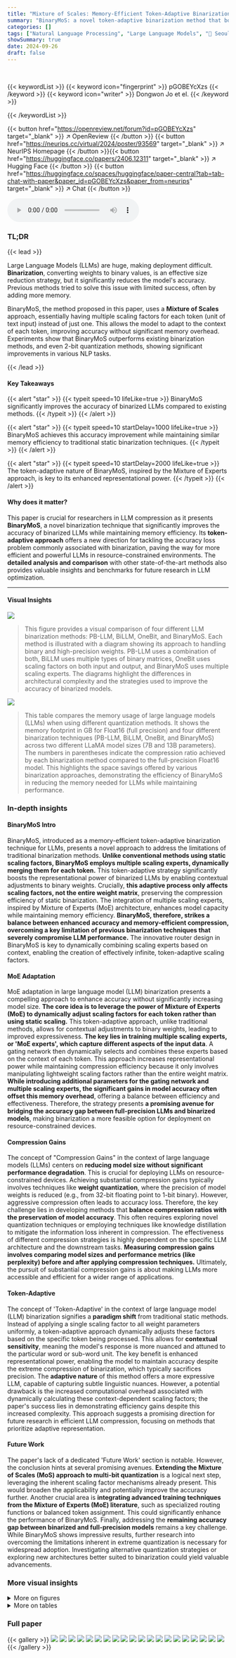 ```yaml
---
title: "Mixture of Scales: Memory-Efficient Token-Adaptive Binarization for Large Language Models"
summary: "BinaryMoS: a novel token-adaptive binarization method that boosts LLM accuracy and efficiency by dynamically merging multiple scaling experts for each token."
categories: []
tags: ["Natural Language Processing", "Large Language Models", "🏢 Seoul National University",]
showSummary: true
date: 2024-09-26
draft: false
---
```


<br>

{{< keywordList >}}
{{< keyword icon="fingerprint" >}} pGOBEYcXzs {{< /keyword >}}
{{< keyword icon="writer" >}} Dongwon Jo et el. {{< /keyword >}}
 
{{< /keywordList >}}

{{< button href="https://openreview.net/forum?id=pGOBEYcXzs" target="_blank" >}}
↗ OpenReview
{{< /button >}}
{{< button href="https://neurips.cc/virtual/2024/poster/93569" target="_blank" >}}
↗ NeurIPS Homepage
{{< /button >}}{{< button href="https://huggingface.co/papers/2406.12311" target="_blank" >}}
↗ Hugging Face
{{< /button >}}
{{< button href="https://huggingface.co/spaces/huggingface/paper-central?tab=tab-chat-with-paper&paper_id=pGOBEYcXzs&paper_from=neurips" target="_blank" >}}
↗ Chat
{{< /button >}}



<audio controls>
    <source src="https://ai-paper-reviewer.com/pGOBEYcXzs/podcast.wav" type="audio/wav">
    Your browser does not support the audio element.
</audio>


### TL;DR


{{< lead >}}

Large Language Models (LLMs) are huge, making deployment difficult.  **Binarization**, converting weights to binary values, is an effective size reduction strategy, but it significantly reduces the model's accuracy.  Previous methods tried to solve this issue with limited success, often by adding more memory. 



BinaryMoS, the method proposed in this paper, uses a **Mixture of Scales** approach, essentially having multiple scaling factors for each token (unit of text input) instead of just one.  This allows the model to adapt to the context of each token, improving accuracy without significant memory overhead. Experiments show that BinaryMoS outperforms existing binarization methods, and even 2-bit quantization methods, showing significant improvements in various NLP tasks. 

{{< /lead >}}


#### Key Takeaways

{{< alert "star" >}}
{{< typeit speed=10 lifeLike=true >}} BinaryMoS significantly improves the accuracy of binarized LLMs compared to existing methods. {{< /typeit >}}
{{< /alert >}}

{{< alert "star" >}}
{{< typeit speed=10 startDelay=1000 lifeLike=true >}} BinaryMoS achieves this accuracy improvement while maintaining similar memory efficiency to traditional static binarization techniques. {{< /typeit >}}
{{< /alert >}}

{{< alert "star" >}}
{{< typeit speed=10 startDelay=2000 lifeLike=true >}} The token-adaptive nature of BinaryMoS, inspired by the Mixture of Experts approach, is key to its enhanced representational power. {{< /typeit >}}
{{< /alert >}}

#### Why does it matter?
This paper is crucial for researchers in LLM compression as it presents **BinaryMoS**, a novel binarization technique that significantly improves the accuracy of binarized LLMs while maintaining memory efficiency. Its **token-adaptive approach** offers a new direction for tackling the accuracy loss problem commonly associated with binarization, paving the way for more efficient and powerful LLMs in resource-constrained environments.  The **detailed analysis and comparison** with other state-of-the-art methods also provides valuable insights and benchmarks for future research in LLM optimization.

------
#### Visual Insights



![](https://ai-paper-reviewer.com/pGOBEYcXzs/figures_1_1.jpg)

> This figure provides a visual comparison of four different LLM binarization methods: PB-LLM, BiLLM, OneBit, and BinaryMoS.  Each method is illustrated with a diagram showing its approach to handling binary and high-precision weights. PB-LLM uses a combination of both, BiLLM uses multiple types of binary matrices, OneBit uses scaling factors on both input and output, and BinaryMoS uses multiple scaling experts. The diagrams highlight the differences in architectural complexity and the strategies used to improve the accuracy of binarized models.





![](https://ai-paper-reviewer.com/pGOBEYcXzs/tables_4_1.jpg)

> This table compares the memory usage of large language models (LLMs) when using different quantization methods.  It shows the memory footprint in GB for Float16 (full precision) and four different binarization techniques (PB-LLM, BiLLM, OneBit, and BinaryMoS) across two different LLaMA model sizes (7B and 13B parameters).  The numbers in parentheses indicate the compression ratio achieved by each binarization method compared to the full-precision Float16 model.  This highlights the space savings offered by various binarization approaches, demonstrating the efficiency of BinaryMoS in reducing the memory needed for LLMs while maintaining performance.





### In-depth insights


#### BinaryMoS Intro
BinaryMoS, introduced as a memory-efficient token-adaptive binarization technique for LLMs, presents a novel approach to address the limitations of traditional binarization methods.  **Unlike conventional methods using static scaling factors, BinaryMoS employs multiple scaling experts, dynamically merging them for each token.** This token-adaptive strategy significantly boosts the representational power of binarized LLMs by enabling contextual adjustments to binary weights.  Crucially, **this adaptive process only affects scaling factors, not the entire weight matrix**, preserving the compression efficiency of static binarization.  The integration of multiple scaling experts, inspired by Mixture of Experts (MoE) architecture, enhances model capacity while maintaining memory efficiency.  **BinaryMoS, therefore, strikes a balance between enhanced accuracy and memory-efficient compression, overcoming a key limitation of previous binarization techniques that severely compromise LLM performance.**  The innovative router design in BinaryMoS is key to dynamically combining scaling experts based on context, enabling the creation of effectively infinite, token-adaptive scaling factors.

#### MoE Adaptation
MoE adaptation in large language model (LLM) binarization presents a compelling approach to enhance accuracy without significantly increasing model size.  **The core idea is to leverage the power of Mixture of Experts (MoE) to dynamically adjust scaling factors for each token rather than using static scaling.** This token-adaptive approach, unlike traditional methods, allows for contextual adjustments to binary weights, leading to improved expressiveness.  **The key lies in training multiple scaling experts, or 'MoE experts', which capture different aspects of the input data**. A gating network then dynamically selects and combines these experts based on the context of each token.  This approach increases representational power while maintaining compression efficiency because it only involves manipulating lightweight scaling factors rather than the entire weight matrix.  **While introducing additional parameters for the gating network and multiple scaling experts, the significant gains in model accuracy often offset this memory overhead**, offering a balance between efficiency and effectiveness.  Therefore, the strategy presents **a promising avenue for bridging the accuracy gap between full-precision LLMs and binarized models**, making binarization a more feasible option for deployment on resource-constrained devices.

#### Compression Gains
The concept of "Compression Gains" in the context of large language models (LLMs) centers on **reducing model size without significant performance degradation**.  This is crucial for deploying LLMs on resource-constrained devices.  Achieving substantial compression gains typically involves techniques like **weight quantization**, where the precision of model weights is reduced (e.g., from 32-bit floating point to 1-bit binary).  However, aggressive compression often leads to accuracy loss.  Therefore, the key challenge lies in developing methods that **balance compression ratios with the preservation of model accuracy**.  This often requires exploring novel quantization techniques or employing techniques like knowledge distillation to mitigate the information loss inherent in compression. The effectiveness of different compression strategies is highly dependent on the specific LLM architecture and the downstream tasks.  **Measuring compression gains involves comparing model sizes and performance metrics (like perplexity) before and after applying compression techniques.**  Ultimately, the pursuit of substantial compression gains is about making LLMs more accessible and efficient for a wider range of applications.

#### Token-Adaptive
The concept of 'Token-Adaptive' in the context of large language model (LLM) binarization signifies a **paradigm shift** from traditional static methods.  Instead of applying a single scaling factor to all weight parameters uniformly, a token-adaptive approach dynamically adjusts these factors based on the specific token being processed. This allows for **contextual sensitivity**, meaning the model's response is more nuanced and attuned to the particular word or sub-word unit.  The key benefit is enhanced representational power, enabling the model to maintain accuracy despite the extreme compression of binarization, which typically sacrifices precision.  The **adaptive nature** of this method offers a more expressive LLM, capable of capturing subtle linguistic nuances.  However, a potential drawback is the increased computational overhead associated with dynamically calculating these context-dependent scaling factors; the paper's success lies in demonstrating efficiency gains despite this increased complexity. This approach suggests a promising direction for future research in efficient LLM compression, focusing on methods that prioritize adaptive representation.

#### Future Work
The paper's lack of a dedicated 'Future Work' section is notable.  However, the conclusion hints at several promising avenues. **Extending the Mixture of Scales (MoS) approach to multi-bit quantization** is a logical next step, leveraging the inherent scaling factor mechanisms already present.  This would broaden the applicability and potentially improve the accuracy further.  Another crucial area is **integrating advanced training techniques from the Mixture of Experts (MoE) literature**, such as specialized routing functions or balanced token assignment. This could significantly enhance the performance of BinaryMoS. Finally, addressing the **remaining accuracy gap between binarized and full-precision models** remains a key challenge.  While BinaryMoS shows impressive results, further research into overcoming the limitations inherent in extreme quantization is necessary for widespread adoption.  Investigating alternative quantization strategies or exploring new architectures better suited to binarization could yield valuable advancements.


### More visual insights

<details>
<summary>More on figures
</summary>


![](https://ai-paper-reviewer.com/pGOBEYcXzs/figures_3_1.jpg)

> This figure illustrates the architecture of BinaryMoS, a novel binarization technique for LLMs.  It shows how multiple scaling experts are used to generate token-adaptive scaling factors, which are then used to improve the representational power of binarized LLMs. The figure highlights the key components of BinaryMoS, including the router, which dynamically combines the scaling experts, and the matrix multiplication and linear weighted sum operations, which are used to generate the final output. The figure also shows how BinaryMoS maintains compression efficiency while achieving better accuracy than traditional static binarization methods.


![](https://ai-paper-reviewer.com/pGOBEYcXzs/figures_6_1.jpg)

> This figure shows the gating scores for four scaling experts and resulting token-adaptive scaling factors for the output projection of the 18th layer in the LLaMA-1-7B model.  The top panel (a) shows a heatmap visualizing how the gating scores vary across tokens in a sequence, indicating how the model dynamically weights the influence of different scaling experts for each token. The bottom panel (b) presents boxplots illustrating the distribution of token-adaptive scaling factors for both input and output dimensions, comparing them against the use of a single scaling factor.  The boxplots highlight the increased variability and range of values achieved with the token-adaptive approach, demonstrating its effectiveness in capturing contextual information.


</details>




<details>
<summary>More on tables
</summary>


![](https://ai-paper-reviewer.com/pGOBEYcXzs/tables_6_1.jpg)
> This table presents the results of an experiment to determine the optimal number of scaling experts for the BinaryMoS model. The experiment used the LLaMA-1-7B model and only one-third of the training data for faster assessment. The table shows the perplexity and zero-shot accuracy results for different numbers of scaling experts (1, 2, 4, and 8).  Lower perplexity values and higher zero-shot accuracy indicate better model performance. The results suggest that using 4 scaling experts provides the optimal balance between performance improvement and increased model complexity.

![](https://ai-paper-reviewer.com/pGOBEYcXzs/tables_7_1.jpg)
> This table presents a comparison of the performance of Float16 and various binarized LLMs across different language modeling tasks.  It shows perplexity scores (lower is better) on Wiki2 and C4 datasets and zero-shot accuracy (higher is better) on several benchmark datasets (BoolQ, PIQA, HellaSwag, Winogrande, ARC-e, ARC-c). The table allows for a detailed comparison of the effectiveness of different binarization techniques (PB-LLM, BiLLM, OneBit, and BinaryMoS) in maintaining performance while reducing model size.

![](https://ai-paper-reviewer.com/pGOBEYcXzs/tables_8_1.jpg)
> This table compares the performance of BinaryMoS against two other 2-bit quantization methods (GPTQ and OmniQuant) across various LLMs.  It shows perplexity scores on the WikiText2 and C4 datasets, as well as average zero-shot accuracy across several downstream tasks. The results demonstrate that BinaryMoS achieves lower perplexity and higher zero-shot accuracy compared to the other 2-bit quantization methods, highlighting its effectiveness in improving the accuracy of binarized LLMs.

![](https://ai-paper-reviewer.com/pGOBEYcXzs/tables_12_1.jpg)
> This table presents the results of an ablation study on the choice of training dataset for a binarized LLaMA-1-7B language model.  It compares the performance of models trained on three different datasets: the WikiText2 dataset, the C4 dataset, and a synthetic dataset generated by the LLaMA-1-7B model.  For each dataset, the table shows perplexity scores on the WikiText2 and C4 datasets, as well as zero-shot accuracy on various common sense reasoning tasks (BoolQ, PIQA, HellaSwag, WinoGrande, ARC-e, ARC-c). The table helps determine the optimal dataset for training binarized models and demonstrates that a mixed dataset comprising both the C4 and WikiText2 datasets provides the best balance of performance across different tasks.

![](https://ai-paper-reviewer.com/pGOBEYcXzs/tables_12_2.jpg)
> This table presents the latency in microseconds (µsec) of the linear layer operations for various LLM binarization methods, including Float16 (baseline), PB-LLM, BiLLM, OneBit, and BinaryMoS.  The latency is measured for two different LLaMA models: LLaMA-1/2-7B and LLaMA-1/2-13B, each with three different weight sizes.  The results show the impact of the different binarization techniques on inference speed.

![](https://ai-paper-reviewer.com/pGOBEYcXzs/tables_13_1.jpg)
> This table presents the results of perplexity and zero-shot accuracy for the LLaMA-1-30B model using different binarization methods (PB-LLM, BiLLM, BinaryMoS) and the Float16 baseline.  It shows the perplexity scores on the Wiki2 and C4 datasets, and zero-shot accuracy scores across various reasoning tasks (BoolQ, PIQA, HellaSwag, WinoGrande, ARC-e, ARC-c).  The results demonstrate the relative performance of each method in terms of maintaining linguistic capabilities while achieving model compression.

</details>




### Full paper

{{< gallery >}}
<img src="https://ai-paper-reviewer.com/pGOBEYcXzs/1.png" class="grid-w50 md:grid-w33 xl:grid-w25" />
<img src="https://ai-paper-reviewer.com/pGOBEYcXzs/2.png" class="grid-w50 md:grid-w33 xl:grid-w25" />
<img src="https://ai-paper-reviewer.com/pGOBEYcXzs/3.png" class="grid-w50 md:grid-w33 xl:grid-w25" />
<img src="https://ai-paper-reviewer.com/pGOBEYcXzs/4.png" class="grid-w50 md:grid-w33 xl:grid-w25" />
<img src="https://ai-paper-reviewer.com/pGOBEYcXzs/5.png" class="grid-w50 md:grid-w33 xl:grid-w25" />
<img src="https://ai-paper-reviewer.com/pGOBEYcXzs/6.png" class="grid-w50 md:grid-w33 xl:grid-w25" />
<img src="https://ai-paper-reviewer.com/pGOBEYcXzs/7.png" class="grid-w50 md:grid-w33 xl:grid-w25" />
<img src="https://ai-paper-reviewer.com/pGOBEYcXzs/8.png" class="grid-w50 md:grid-w33 xl:grid-w25" />
<img src="https://ai-paper-reviewer.com/pGOBEYcXzs/9.png" class="grid-w50 md:grid-w33 xl:grid-w25" />
<img src="https://ai-paper-reviewer.com/pGOBEYcXzs/10.png" class="grid-w50 md:grid-w33 xl:grid-w25" />
<img src="https://ai-paper-reviewer.com/pGOBEYcXzs/11.png" class="grid-w50 md:grid-w33 xl:grid-w25" />
<img src="https://ai-paper-reviewer.com/pGOBEYcXzs/12.png" class="grid-w50 md:grid-w33 xl:grid-w25" />
<img src="https://ai-paper-reviewer.com/pGOBEYcXzs/13.png" class="grid-w50 md:grid-w33 xl:grid-w25" />
<img src="https://ai-paper-reviewer.com/pGOBEYcXzs/14.png" class="grid-w50 md:grid-w33 xl:grid-w25" />
<img src="https://ai-paper-reviewer.com/pGOBEYcXzs/15.png" class="grid-w50 md:grid-w33 xl:grid-w25" />
<img src="https://ai-paper-reviewer.com/pGOBEYcXzs/16.png" class="grid-w50 md:grid-w33 xl:grid-w25" />
<img src="https://ai-paper-reviewer.com/pGOBEYcXzs/17.png" class="grid-w50 md:grid-w33 xl:grid-w25" />
<img src="https://ai-paper-reviewer.com/pGOBEYcXzs/18.png" class="grid-w50 md:grid-w33 xl:grid-w25" />
<img src="https://ai-paper-reviewer.com/pGOBEYcXzs/19.png" class="grid-w50 md:grid-w33 xl:grid-w25" />
<img src="https://ai-paper-reviewer.com/pGOBEYcXzs/20.png" class="grid-w50 md:grid-w33 xl:grid-w25" />
{{< /gallery >}}